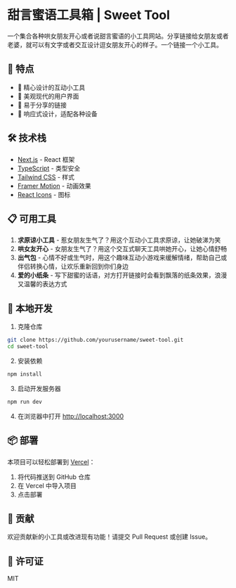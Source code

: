 # 甜言蜜语工具箱 | Sweet Tool

一个集合各种哄女朋友开心或者说甜言蜜语的小工具网站。分享链接给女朋友或者老婆，就可以有文字或者交互设计逗女朋友开心的样子。一个链接一个小工具。

## 🌟 特点

- 💖 精心设计的互动小工具
- 🎨 美观现代的用户界面
- 🚀 易于分享的链接
- 📱 响应式设计，适配各种设备

## 🛠️ 技术栈

- [Next.js](https://nextjs.org/) - React 框架
- [TypeScript](https://www.typescriptlang.org/) - 类型安全
- [Tailwind CSS](https://tailwindcss.com/) - 样式
- [Framer Motion](https://www.framer.com/motion/) - 动画效果
- [React Icons](https://react-icons.github.io/react-icons/) - 图标

## 📋 可用工具

1. **求原谅小工具** - 惹女朋友生气了？用这个互动小工具求原谅，让她破涕为笑
2. **哄女友开心** - 女朋友生气了？用这个交互式聊天工具哄她开心，让她心情舒畅
3. **出气包** - 心情不好或生气时，用这个趣味互动小游戏来缓解情绪，帮助自己或伴侣转换心情，让欢乐重新回到你们身边
4. **爱的小纸条** - 写下甜蜜的话语，对方打开链接时会看到飘落的纸条效果，浪漫又温馨的表达方式

## 🚀 本地开发

1. 克隆仓库

```bash
git clone https://github.com/yourusername/sweet-tool.git
cd sweet-tool
```

2. 安装依赖

```bash
npm install
```

3. 启动开发服务器

```bash
npm run dev
```

4. 在浏览器中打开 [http://localhost:3000](http://localhost:3000)

## 📦 部署

本项目可以轻松部署到 [Vercel](https://vercel.com/)：

1. 将代码推送到 GitHub 仓库
2. 在 Vercel 中导入项目
3. 点击部署

## 🤝 贡献

欢迎贡献新的小工具或改进现有功能！请提交 Pull Request 或创建 Issue。

## 📄 许可证

MIT
